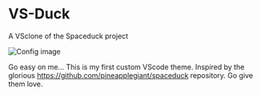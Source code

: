 # VS-Duck
A VSclone of the Spaceduck project


![Config image](https://github.com/lundjrl/DotFilez/blob/master/rn-example.png)

Go easy on me...
This is my first custom VScode theme. 
Inspired by the glorious https://github.com/pineapplegiant/spaceduck repository. 
Go give them love.
